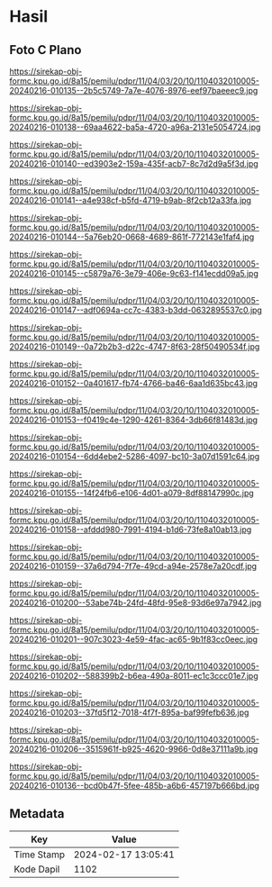 # Hasil

## Foto C Plano

https://sirekap-obj-formc.kpu.go.id/8a15/pemilu/pdpr/11/04/03/20/10/1104032010005-20240216-010135--2b5c5749-7a7e-4076-8976-eef97baeeec9.jpg

https://sirekap-obj-formc.kpu.go.id/8a15/pemilu/pdpr/11/04/03/20/10/1104032010005-20240216-010138--69aa4622-ba5a-4720-a96a-2131e5054724.jpg

https://sirekap-obj-formc.kpu.go.id/8a15/pemilu/pdpr/11/04/03/20/10/1104032010005-20240216-010140--ed3903e2-159a-435f-acb7-8c7d2d9a5f3d.jpg

https://sirekap-obj-formc.kpu.go.id/8a15/pemilu/pdpr/11/04/03/20/10/1104032010005-20240216-010141--a4e938cf-b5fd-4719-b9ab-8f2cb12a33fa.jpg

https://sirekap-obj-formc.kpu.go.id/8a15/pemilu/pdpr/11/04/03/20/10/1104032010005-20240216-010144--5a76eb20-0668-4689-861f-772143e1faf4.jpg

https://sirekap-obj-formc.kpu.go.id/8a15/pemilu/pdpr/11/04/03/20/10/1104032010005-20240216-010145--c5879a76-3e79-406e-9c63-f141ecdd09a5.jpg

https://sirekap-obj-formc.kpu.go.id/8a15/pemilu/pdpr/11/04/03/20/10/1104032010005-20240216-010147--adf0694a-cc7c-4383-b3dd-0632895537c0.jpg

https://sirekap-obj-formc.kpu.go.id/8a15/pemilu/pdpr/11/04/03/20/10/1104032010005-20240216-010149--0a72b2b3-d22c-4747-8f63-28f50490534f.jpg

https://sirekap-obj-formc.kpu.go.id/8a15/pemilu/pdpr/11/04/03/20/10/1104032010005-20240216-010152--0a401617-fb74-4766-ba46-6aa1d635bc43.jpg

https://sirekap-obj-formc.kpu.go.id/8a15/pemilu/pdpr/11/04/03/20/10/1104032010005-20240216-010153--f0419c4e-1290-4261-8364-3db66f81483d.jpg

https://sirekap-obj-formc.kpu.go.id/8a15/pemilu/pdpr/11/04/03/20/10/1104032010005-20240216-010154--6dd4ebe2-5286-4097-bc10-3a07d1591c64.jpg

https://sirekap-obj-formc.kpu.go.id/8a15/pemilu/pdpr/11/04/03/20/10/1104032010005-20240216-010155--14f24fb6-e106-4d01-a079-8df88147990c.jpg

https://sirekap-obj-formc.kpu.go.id/8a15/pemilu/pdpr/11/04/03/20/10/1104032010005-20240216-010158--afddd980-7991-4194-b1d6-73fe8a10ab13.jpg

https://sirekap-obj-formc.kpu.go.id/8a15/pemilu/pdpr/11/04/03/20/10/1104032010005-20240216-010159--37a6d794-7f7e-49cd-a94e-2578e7a20cdf.jpg

https://sirekap-obj-formc.kpu.go.id/8a15/pemilu/pdpr/11/04/03/20/10/1104032010005-20240216-010200--53abe74b-24fd-48fd-95e8-93d6e97a7942.jpg

https://sirekap-obj-formc.kpu.go.id/8a15/pemilu/pdpr/11/04/03/20/10/1104032010005-20240216-010201--907c3023-4e59-4fac-ac65-9b1f83cc0eec.jpg

https://sirekap-obj-formc.kpu.go.id/8a15/pemilu/pdpr/11/04/03/20/10/1104032010005-20240216-010202--588399b2-b6ea-490a-8011-ec1c3ccc01e7.jpg

https://sirekap-obj-formc.kpu.go.id/8a15/pemilu/pdpr/11/04/03/20/10/1104032010005-20240216-010203--37fd5f12-7018-4f7f-895a-baf99fefb636.jpg

https://sirekap-obj-formc.kpu.go.id/8a15/pemilu/pdpr/11/04/03/20/10/1104032010005-20240216-010206--3515961f-b925-4620-9966-0d8e37111a9b.jpg

https://sirekap-obj-formc.kpu.go.id/8a15/pemilu/pdpr/11/04/03/20/10/1104032010005-20240216-010136--bcd0b47f-5fee-485b-a6b6-457197b666bd.jpg


## Metadata

| Key        | Value               |
| ---------- | ------------------- |
| Time Stamp | 2024-02-17 13:05:41 |
| Kode Dapil | 1102                |




